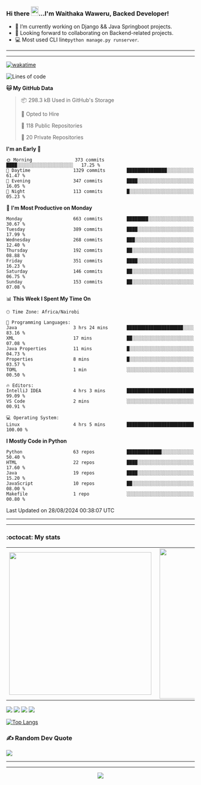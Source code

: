 ### Hi there <img src="https://user-images.githubusercontent.com/61727167/114547962-cecc6b80-9c67-11eb-9697-b1c5a8c8ff46.gif" height="25px" width="20px">...I'm Waithaka Waweru, Backed Developer!

- 🔭 I’m currently working on Django && Java Springboot projects.
- 👯 Looking forward to collaborating on Backend-related projects.
- :computer: Most used CLI line`python manage.py runserver`.
<!-- - ⚡ Fun fact: I play video games and I love watching Football *(Premier League)* && Formula 1 *(Redbull Racing)*.
 -->

<!--
- 🤔 I’m looking for help with Android Dev...
- 🌱 I’m currently learning [ReactJS](https://reactjs.org/).
-->

---
---
[![wakatime](https://wakatime.com/badge/user/bebc43a1-1078-45b8-b266-cd9a9119fb66.svg)](https://wakatime.com/@bebc43a1-1078-45b8-b266-cd9a9119fb66)
<!--START_SECTION:waka-->
![Lines of code](https://img.shields.io/badge/From%20Hello%20World%20I%27ve%20Written-6.0%20million%20lines%20of%20code-blue)

**🐱 My GitHub Data** 

> 📦 298.3 kB Used in GitHub's Storage 
 > 
> 💼 Opted to Hire
 > 
> 📜 118 Public Repositories 
 > 
> 🔑 20 Private Repositories 
 > 
**I'm an Early 🐤** 

```text
🌞 Morning                373 commits         ████░░░░░░░░░░░░░░░░░░░░░   17.25 % 
🌆 Daytime                1329 commits        ███████████████░░░░░░░░░░   61.47 % 
🌃 Evening                347 commits         ████░░░░░░░░░░░░░░░░░░░░░   16.05 % 
🌙 Night                  113 commits         █░░░░░░░░░░░░░░░░░░░░░░░░   05.23 % 
```
📅 **I'm Most Productive on Monday** 

```text
Monday                   663 commits         ████████░░░░░░░░░░░░░░░░░   30.67 % 
Tuesday                  389 commits         ████░░░░░░░░░░░░░░░░░░░░░   17.99 % 
Wednesday                268 commits         ███░░░░░░░░░░░░░░░░░░░░░░   12.40 % 
Thursday                 192 commits         ██░░░░░░░░░░░░░░░░░░░░░░░   08.88 % 
Friday                   351 commits         ████░░░░░░░░░░░░░░░░░░░░░   16.23 % 
Saturday                 146 commits         ██░░░░░░░░░░░░░░░░░░░░░░░   06.75 % 
Sunday                   153 commits         ██░░░░░░░░░░░░░░░░░░░░░░░   07.08 % 
```


📊 **This Week I Spent My Time On** 

```text
🕑︎ Time Zone: Africa/Nairobi

💬 Programming Languages: 
Java                     3 hrs 24 mins       █████████████████████░░░░   83.16 % 
XML                      17 mins             ██░░░░░░░░░░░░░░░░░░░░░░░   07.08 % 
Java Properties          11 mins             █░░░░░░░░░░░░░░░░░░░░░░░░   04.73 % 
Properties               8 mins              █░░░░░░░░░░░░░░░░░░░░░░░░   03.57 % 
TOML                     1 min               ░░░░░░░░░░░░░░░░░░░░░░░░░   00.50 % 

🔥 Editors: 
IntelliJ IDEA            4 hrs 3 mins        █████████████████████████   99.09 % 
VS Code                  2 mins              ░░░░░░░░░░░░░░░░░░░░░░░░░   00.91 % 

💻 Operating System: 
Linux                    4 hrs 5 mins        █████████████████████████   100.00 % 
```

**I Mostly Code in Python** 

```text
Python                   63 repos            █████████████░░░░░░░░░░░░   50.40 % 
HTML                     22 repos            ████░░░░░░░░░░░░░░░░░░░░░   17.60 % 
Java                     19 repos            ████░░░░░░░░░░░░░░░░░░░░░   15.20 % 
JavaScript               10 repos            ██░░░░░░░░░░░░░░░░░░░░░░░   08.00 % 
Makefile                 1 repo              ░░░░░░░░░░░░░░░░░░░░░░░░░   00.80 % 
```




 Last Updated on 28/08/2024 00:38:07 UTC
<!--END_SECTION:waka-->


<!--
### Connect With Me:


<a href="https://twitter.com/itsweshy" target="_blank">
<img src=https://img.shields.io/badge/twitter-%2300acee.svg?&style=for-the-badge&logo=twitter&logoColor=white alt=twitter style="margin-bottom: 5px;" />
</a>
<a href="https://dev.to/itsweshy" target="_blank">
<img src=https://img.shields.io/badge/dev.to-%2308090A.svg?&style=for-the-badge&logo=dev.to&logoColor=white alt=devto style="margin-bottom: 5px;" />
</a>
<a href="https://linkedin.com/in/waithaka-waweru" target="_blank">
<img src=https://img.shields.io/badge/linkedin-%231E77B5.svg?&style=for-the-badge&logo=linkedin&logoColor=white alt=linkedin style="margin-bottom: 5px;" />
</a> 
-->

---
---

<!-- ## My Github Stats -->
<!-- <img src="https://github-readme-stats.vercel.app/api?username=weshy007&&show_icons=true&count_private=true&theme=radical"/><img src="https://github-readme-streak-stats.herokuapp.com/?user=weshy007&theme=radical"/>

<div align="center">
<img src="https://komarev.com/ghpvc/?username=weshy007&&style=flat-square" align="center" />
</div>  -->

### :octocat: My stats
  <table>
  <tr>
      <td><img width="380px" align="left" src="https://github-readme-stats.vercel.app/api?username=weshy007&show_icons=true&count_private=true&include_all_commits=true&theme=tokyonight"/></td>
    <td><img width="400px" align="right" src="https://github-readme-streak-stats.herokuapp.com/?user=weshy007&show_icons=true&locale=en&layout=compact&theme=tokyonight"/></td>
  
  </tr>   
</table>

![](https://raw.githubusercontent.com/weshy007/github-stats/master/generated/overview.svg#gh-dark-mode-only)
![](https://raw.githubusercontent.com/weshy007/github-stats/master/generated/overview.svg#gh-light-mode-only)
![](https://raw.githubusercontent.com/weshy007/github-stats/master/generated/languages.svg#gh-dark-mode-only)
![](https://raw.githubusercontent.com/weshy007/github-stats/master/generated/languages.svg#gh-light-mode-only)

  
[![Top Langs](https://github-readme-stats.vercel.app/api/top-langs/?username=weshy007&layout=compact&theme=tokyonight&langs_count=10)](https://github.com/weshy007/github-readme-stats)


### ✍️ Random Dev Quote
![](https://quotes-github-readme.vercel.app/api?type=horizontal&theme=tokyonight&layout=compact)

---
---

<!-- <a href="https://github.com/weshy007/github-readme-activity-graph"><img alt="Activity graph" width = "900" height = "300" src="https://activity-graph.herokuapp.com/graph?username=weshy007&bg_color=1F222E&theme=material-palenight&line=D9E650&point=FFFFFF&hide_border=true" align = "left" />
</a> -->

<div align="center">
<img src="https://komarev.com/ghpvc/?username=weshy007&&style=flat-square" align="center" />
</div> 
